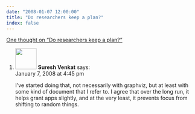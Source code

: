 ```yaml
---
date: "2008-01-07 12:00:00"
title: "Do researchers keep a plan?"
index: false
---
```


[One thought on &ldquo;Do researchers keep a plan?&rdquo;](/lemire/blog/2008/01-07-do-researchers-keep-a-plan)

<ol class="comment-list">
<li id="comment-49680" class="comment even thread-even depth-1">
<div class="comment-author vcard">
<img alt src="https://secure.gravatar.com/avatar/6537c0a681d22d4a3f7bf4ce7d209a0f?s=56&#038;d=mm&#038;r=g" srcset="https://secure.gravatar.com/avatar/6537c0a681d22d4a3f7bf4ce7d209a0f?s=112&#038;d=mm&#038;r=g 2x" class="avatar avatar-56 photo" height="56" width="56" decoding="async" /> <b class="fn">Suresh Venkat</b> <span class="says">says:</span> </div>
<div class="comment-metadata"><time datetime="2008-01-07T16:45:21+00:00">January 7, 2008 at 4:45 pm</time></a> </div>
<div class="comment-content">
<p>I&rsquo;ve started doing that, not necessarily with graphviz, but at least with some kind of document that I refer to. I agree that over the long run, it helps grant apps slightly, and at the very least, it prevents focus from shifting to random things.</p>
</div>
</li>
</ol>
